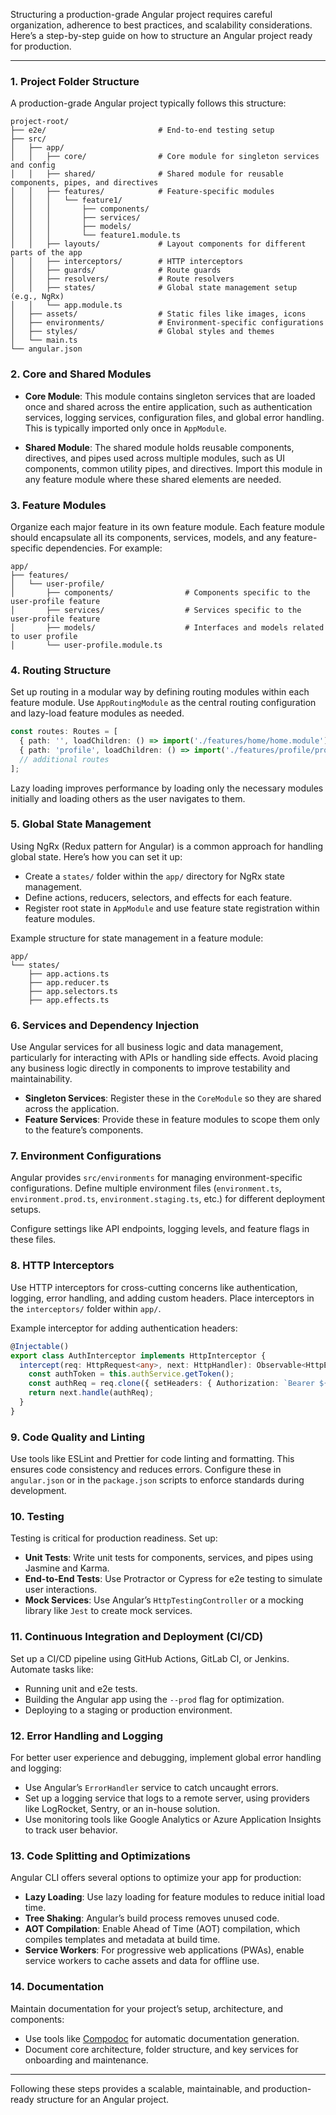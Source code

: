 Structuring a production-grade Angular project requires careful organization, adherence to best practices, and scalability considerations. Here’s a step-by-step guide on how to structure an Angular project ready for production.

---

### 1. **Project Folder Structure**

A production-grade Angular project typically follows this structure:

```
project-root/
├── e2e/                         # End-to-end testing setup
├── src/
│   ├── app/
│   │   ├── core/                # Core module for singleton services and config
│   │   ├── shared/              # Shared module for reusable components, pipes, and directives
│   │   ├── features/            # Feature-specific modules
│   │   │   └── feature1/
│   │   │       ├── components/
│   │   │       ├── services/
│   │   │       ├── models/
│   │   │       └── feature1.module.ts
│   │   ├── layouts/             # Layout components for different parts of the app
│   │   ├── interceptors/        # HTTP interceptors
│   │   ├── guards/              # Route guards
│   │   ├── resolvers/           # Route resolvers
│   │   ├── states/              # Global state management setup (e.g., NgRx)
│   │   └── app.module.ts
│   ├── assets/                  # Static files like images, icons
│   ├── environments/            # Environment-specific configurations
│   ├── styles/                  # Global styles and themes
│   └── main.ts
└── angular.json
```

### 2. **Core and Shared Modules**

- **Core Module**: This module contains singleton services that are loaded once and shared across the entire application, such as authentication services, logging services, configuration files, and global error handling. This is typically imported only once in `AppModule`.

- **Shared Module**: The shared module holds reusable components, directives, and pipes used across multiple modules, such as UI components, common utility pipes, and directives. Import this module in any feature module where these shared elements are needed.

### 3. **Feature Modules**

Organize each major feature in its own feature module. Each feature module should encapsulate all its components, services, models, and any feature-specific dependencies. For example:

```plaintext
app/
├── features/
│   └── user-profile/
│       ├── components/                # Components specific to the user-profile feature
│       ├── services/                  # Services specific to the user-profile feature
│       ├── models/                    # Interfaces and models related to user profile
│       └── user-profile.module.ts
```

### 4. **Routing Structure**

Set up routing in a modular way by defining routing modules within each feature module. Use `AppRoutingModule` as the central routing configuration and lazy-load feature modules as needed.

```typescript
const routes: Routes = [
  { path: '', loadChildren: () => import('./features/home/home.module').then(m => m.HomeModule) },
  { path: 'profile', loadChildren: () => import('./features/profile/profile.module').then(m => m.ProfileModule) },
  // additional routes
];
```

Lazy loading improves performance by loading only the necessary modules initially and loading others as the user navigates to them.

### 5. **Global State Management**

Using NgRx (Redux pattern for Angular) is a common approach for handling global state. Here’s how you can set it up:

- Create a `states/` folder within the `app/` directory for NgRx state management.
- Define actions, reducers, selectors, and effects for each feature.
- Register root state in `AppModule` and use feature state registration within feature modules.

Example structure for state management in a feature module:

```plaintext
app/
└── states/
    ├── app.actions.ts
    ├── app.reducer.ts
    ├── app.selectors.ts
    ├── app.effects.ts
```

### 6. **Services and Dependency Injection**

Use Angular services for all business logic and data management, particularly for interacting with APIs or handling side effects. Avoid placing any business logic directly in components to improve testability and maintainability.

- **Singleton Services**: Register these in the `CoreModule` so they are shared across the application.
- **Feature Services**: Provide these in feature modules to scope them only to the feature’s components.

### 7. **Environment Configurations**

Angular provides `src/environments` for managing environment-specific configurations. Define multiple environment files (`environment.ts`, `environment.prod.ts`, `environment.staging.ts`, etc.) for different deployment setups.

Configure settings like API endpoints, logging levels, and feature flags in these files.

### 8. **HTTP Interceptors**

Use HTTP interceptors for cross-cutting concerns like authentication, logging, error handling, and adding custom headers. Place interceptors in the `interceptors/` folder within `app/`.

Example interceptor for adding authentication headers:

```typescript
@Injectable()
export class AuthInterceptor implements HttpInterceptor {
  intercept(req: HttpRequest<any>, next: HttpHandler): Observable<HttpEvent<any>> {
    const authToken = this.authService.getToken();
    const authReq = req.clone({ setHeaders: { Authorization: `Bearer ${authToken}` } });
    return next.handle(authReq);
  }
}
```

### 9. **Code Quality and Linting**

Use tools like ESLint and Prettier for code linting and formatting. This ensures code consistency and reduces errors. Configure these in `angular.json` or in the `package.json` scripts to enforce standards during development.

### 10. **Testing**

Testing is critical for production readiness. Set up:

- **Unit Tests**: Write unit tests for components, services, and pipes using Jasmine and Karma.
- **End-to-End Tests**: Use Protractor or Cypress for e2e testing to simulate user interactions.
- **Mock Services**: Use Angular’s `HttpTestingController` or a mocking library like `Jest` to create mock services.

### 11. **Continuous Integration and Deployment (CI/CD)**

Set up a CI/CD pipeline using GitHub Actions, GitLab CI, or Jenkins. Automate tasks like:

- Running unit and e2e tests.
- Building the Angular app using the `--prod` flag for optimization.
- Deploying to a staging or production environment.

### 12. **Error Handling and Logging**

For better user experience and debugging, implement global error handling and logging:

- Use Angular’s `ErrorHandler` service to catch uncaught errors.
- Set up a logging service that logs to a remote server, using providers like LogRocket, Sentry, or an in-house solution.
- Use monitoring tools like Google Analytics or Azure Application Insights to track user behavior.

### 13. **Code Splitting and Optimizations**

Angular CLI offers several options to optimize your app for production:

- **Lazy Loading**: Use lazy loading for feature modules to reduce initial load time.
- **Tree Shaking**: Angular’s build process removes unused code.
- **AOT Compilation**: Enable Ahead of Time (AOT) compilation, which compiles templates and metadata at build time.
- **Service Workers**: For progressive web applications (PWAs), enable service workers to cache assets and data for offline use.

### 14. **Documentation**

Maintain documentation for your project’s setup, architecture, and components:

- Use tools like [Compodoc](https://compodoc.app/) for automatic documentation generation.
- Document core architecture, folder structure, and key services for onboarding and maintenance.

---

Following these steps provides a scalable, maintainable, and production-ready structure for an Angular project.
